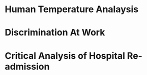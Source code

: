 # Human Temperature Analaysis
# Discrimination At Work
# Critical Analysis of Hospital Re-admission
